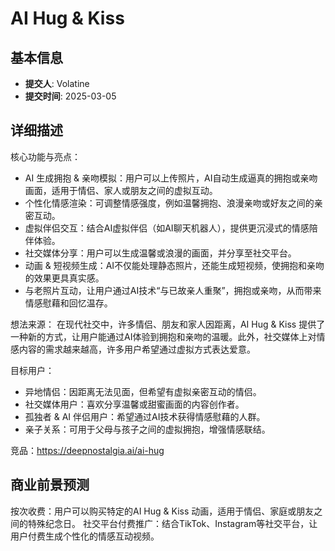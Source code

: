 # AI Hug & Kiss

## 基本信息
- **提交人**: Volatine
- **提交时间**: 2025-03-05

## 详细描述
核心功能与亮点：
* AI 生成拥抱 & 亲吻模拟：用户可以上传照片，AI自动生成逼真的拥抱或亲吻画面，适用于情侣、家人或朋友之间的虚拟互动。
* 个性化情感渲染：可调整情感强度，例如温馨拥抱、浪漫亲吻或好友之间的亲密互动。
* 虚拟伴侣交互：结合AI虚拟伴侣（如AI聊天机器人），提供更沉浸式的情感陪伴体验。
* 社交媒体分享：用户可以生成温馨或浪漫的画面，并分享至社交平台。
* 动画 & 短视频生成：AI不仅能处理静态照片，还能生成短视频，使拥抱和亲吻的效果更具真实感。
* 与老照片互动，让用户通过AI技术“与已故亲人重聚”，拥抱或亲吻，从而带来情感慰藉和回忆温存。

想法来源：
在现代社交中，许多情侣、朋友和家人因距离，AI Hug & Kiss 提供了一种新的方式，让用户能通过AI体验到拥抱和亲吻的温暖。此外，社交媒体上对情感内容的需求越来越高，许多用户希望通过虚拟方式表达爱意。

目标用户：
* 异地情侣：因距离无法见面，但希望有虚拟亲密互动的情侣。
* 社交媒体用户：喜欢分享温馨或甜蜜画面的内容创作者。
* 孤独者 & AI 伴侣用户：希望通过AI技术获得情感慰藉的人群。
* 亲子关系：可用于父母与孩子之间的虚拟拥抱，增强情感联结。

竞品：https://deepnostalgia.ai/ai-hug


## 商业前景预测
按次收费：用户可以购买特定的AI Hug & Kiss 动画，适用于情侣、家庭或朋友之间的特殊纪念日。
社交平台付费推广：结合TikTok、Instagram等社交平台，让用户付费生成个性化的情感互动视频。


